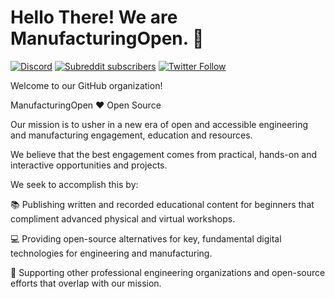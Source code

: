 # Hello There! We are ManufacturingOpen. :wave:

[![Discord](https://img.shields.io/discord/677517706940907521?label=Discord%20Chat)](https://discord.gg/ssvcVNJ)
[![Subreddit subscribers](https://img.shields.io/reddit/subreddit-subscribers/ManufacturingOpen?style=social)](https://www.reddit.com/r/ManufacturingOpen/)
[![Twitter Follow](https://img.shields.io/twitter/follow/MfgOpen?style=social)](https://twitter.com/mfgopen)

Welcome to our GitHub organization!

ManufacturingOpen :heart: Open Source

Our mission is to usher in a new era of open and accessible engineering and manufacturing engagement, education and resources.

We believe that the best engagement comes from practical, hands-on and interactive opportunities and projects.

We seek to accomplish this by:

:books: Publishing written and recorded educational content for beginners that compliment advanced physical and virtual workshops.

:computer: Providing open-source alternatives for key, fundamental digital technologies for engineering and manufacturing.

:handshake: Supporting other professional engineering organizations and open-source efforts that overlap with our mission.
